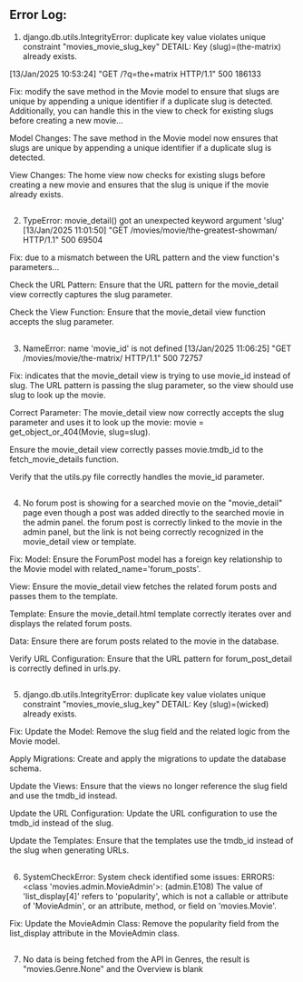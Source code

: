 ## Error Log:

1. django.db.utils.IntegrityError: duplicate key value violates unique constraint "movies_movie_slug_key" DETAIL: Key (slug)=(the-matrix) already exists.

[13/Jan/2025 10:53:24] "GET /?q=the+matrix HTTP/1.1" 500 186133

Fix: modify the save method in the Movie model to ensure that slugs are unique by appending a unique identifier if a duplicate slug is detected. Additionally, you can handle this in the view to check for existing slugs before creating a new movie...


Model Changes:
The save method in the Movie model now ensures that slugs are unique by appending a unique identifier if a duplicate slug is detected.

View Changes:
The home view now checks for existing slugs before creating a new movie and ensures that the slug is unique if the movie already exists.

##

2. TypeError: movie_detail() got an unexpected keyword argument 'slug' [13/Jan/2025 11:01:50] "GET /movies/movie/the-greatest-showman/ HTTP/1.1" 500 69504

Fix: due to a mismatch between the URL pattern and the view function's parameters...

Check the URL Pattern:
Ensure that the URL pattern for the movie_detail view correctly captures the slug parameter.

Check the View Function:
Ensure that the movie_detail view function accepts the slug parameter.

##

3. NameError: name 'movie_id' is not defined [13/Jan/2025 11:06:25] "GET /movies/movie/the-matrix/ HTTP/1.1" 500 72757

Fix: indicates that the movie_detail view is trying to use movie_id instead of slug. The URL pattern is passing the slug parameter, so the view should use slug to look up the movie.

Correct Parameter:
The movie_detail view now correctly accepts the slug parameter and uses it to look up the movie: movie = get_object_or_404(Movie, slug=slug).

Ensure the movie_detail view correctly passes movie.tmdb_id to the fetch_movie_details function.

Verify that the utils.py file correctly handles the movie_id parameter.

##

4. No forum post is showing for a searched movie on the "movie_detail" page even though a post was added directly to the searched movie in the admin panel. the forum post is correctly linked to the movie in the admin panel, but the link is not being correctly recognized in the movie_detail view or template.

Fix: 
Model:
Ensure the ForumPost model has a foreign key relationship to the Movie model with related_name='forum_posts'.

View:
Ensure the movie_detail view fetches the related forum posts and passes them to the template.

Template:
Ensure the movie_detail.html template correctly iterates over and displays the related forum posts.

Data:
Ensure there are forum posts related to the movie in the database.

Verify URL Configuration:
Ensure that the URL pattern for forum_post_detail is correctly defined in urls.py.


##

5. django.db.utils.IntegrityError: duplicate key value violates unique constraint "movies_movie_slug_key" DETAIL: Key (slug)=(wicked) already exists.

Fix: 
Update the Model:
Remove the slug field and the related logic from the Movie model.

Apply Migrations:
Create and apply the migrations to update the database schema.

Update the Views:
Ensure that the views no longer reference the slug field and use the tmdb_id instead.

Update the URL Configuration:
Update the URL configuration to use the tmdb_id instead of the slug.

Update the Templates:
Ensure that the templates use the tmdb_id instead of the slug when generating URLs.

##

6. SystemCheckError: System check identified some issues: ERRORS: <class 'movies.admin.MovieAdmin'>: (admin.E108) The value of 'list_display[4]' refers to 'popularity', which is not a callable or attribute of 'MovieAdmin', or an attribute, method, or field on 'movies.Movie'.

Fix: Update the MovieAdmin Class:
Remove the popularity field from the list_display attribute in the MovieAdmin class.

##

7. No data is being fetched from the API in Genres, the result is "movies.Genre.None" and the Overview is blank

